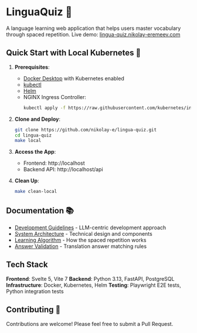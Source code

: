 # LinguaQuiz 🎯

A language learning web application that helps users master vocabulary through spaced repetition. Live demo: [lingua-quiz.nikolay-eremeev.com](https://lingua-quiz.nikolay-eremeev.com/)

## Quick Start with Local Kubernetes 🚀

1. **Prerequisites**:
   - [Docker Desktop](https://www.docker.com/products/docker-desktop/) with Kubernetes enabled
   - [kubectl](https://kubernetes.io/docs/tasks/tools/)
   - [Helm](https://helm.sh/docs/intro/install/)
   - NGINX Ingress Controller:
     ```bash
     kubectl apply -f https://raw.githubusercontent.com/kubernetes/ingress-nginx/controller-v1.10.0/deploy/static/provider/cloud/deploy.yaml
     ```

2. **Clone and Deploy**:

   ```bash
   git clone https://github.com/nikolay-e/lingua-quiz.git
   cd lingua-quiz
   make local
   ```

3. **Access the App**:
   - Frontend: http://localhost
   - Backend API: http://localhost/api

4. **Clean Up**:
   ```bash
   make clean-local
   ```

## Documentation 📚

- [Development Guidelines](docs/tech.md#development--testing) - LLM-centric development approach
- [System Architecture](docs/tech.md#system-architecture) - Technical design and components
- [Learning Algorithm](docs/tech.md#learning-algorithm-quiz-core) - How the spaced repetition works
- [Answer Validation](docs/tech.md#answer-validation-logic-quiz-core) - Translation answer matching rules

## Tech Stack

**Frontend**: Svelte 5, Vite 7
**Backend**: Python 3.13, FastAPI, PostgreSQL
**Infrastructure**: Docker, Kubernetes, Helm
**Testing**: Playwright E2E tests, Python integration tests

## Contributing 🤝

Contributions are welcome! Please feel free to submit a Pull Request.

